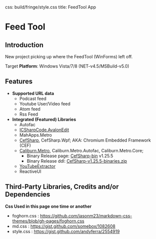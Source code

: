 css: build/fringe/style.css
title: FeedTool App

Feed Tool
===================

Introduction
-------------------------

New project picking up where the FeedTool (WinForms) left off.

Target **Platform**: Windows Vista/7/8 (NET-v4.5/MSBuild-v5.0)

Features
------

* **Supported URL data**
	* Podcast feed
	* Youtube User/Video feed
	* Atom feed
	* Rss Feed
* **Integrated (Featured) Libraries**
	* Autofac
	* [ICSharpCode.AvalonEdit]
	* MahApps.Metro
	* [CefSharp], CefSharp.Wpf; AKA: Chromium Embedded Framework (CEF) 
	* [Caliburn.Metro], Caliburn.Metro.Autofac, Caliburn.Metro.Core;
		* Binary Release page: [CefSharp-bin] v1.25.5
		* Binary Release ddl: [CefSharp-v1.25.5-binaries.zip][CefSharp-ddl]
    * [YouTubeExtractor]
	* ReactiveUI


Third-Party Libraries, Credits and/or Dependencies
-------------------------

**Css Used in this page one time or another**

* foghorn.css : https://github.com/jasonm23/markdown-css-themes/blob/gh-pages/foghorn.css
* md.css : https://gist.github.com/somebox/1082608
* style.css : https://gist.github.com/andyferra/2554919

<!--regex-->
<!--<package id=\"([a-Z0-9.-]*)\" version=\"([a-Z0-9.-]*)\" targetFramework=\"([a-Z0-9.-]*)" />-->
<!--Full package list

* Autofac v3.1.5 (net45)
* AvalonEdit v4.3.1.9430 (net45)
* Caliburn.Metro.Autofac v0.4.0 (net45)
* Caliburn.Micro v1.5.2 (net45)
* MahApps.Metro v0.10.1.1 (net45)
* MahApps.Metro.Resources v0.1.0.1 (net45)
* reactiveui-core v5.2.0 (net45)
* Rx-Core v2.1.30214.0 (net45)
* Rx-Interfaces v2.1.30214.0 (net45)
* Rx-Linq v2.1.30214.0 (net45)
* Rx-Main v2.1.30214.0 (net45)
* Rx-PlatformServices v2.1.30214.0 (net45)-->

[ffmpeg-windows-c-sharp-h264]: http://stackoverflow.com/questions/4160589/ffmpeg-windows-c-sharp-h264
[Thread]:                 http://msdn.microsoft.com/en-us/library/system.threading.thread(v=vs.80).aspx
[Thread40]:               http://msdn.microsoft.com/en-us/library/system.threading.thread.aspx
[BackgroundWorker]:       http://msdn.microsoft.com/en-us/library/system.componentmodel.backgroundworker(v=vs.80).aspx
[YTEDownloadUrlResolver]: https://github.com/flagbug/YoutubeExtractor/blob/master/YoutubeExtractor/YoutubeExtractor/DownloadUrlResolver.cs
[GitSubModules]:          http://git-scm.com/book/en/Git-Tools-Submodules
[BLagun]:                 http://brianlagunas.com/free-metro-light-and-dark-themes-for-wpf-and-silverlight-microsoft-controls/
[CaliburnMicro]:          http://caliburnmicro.codeplex.com/
[await]:                  http://msdn.microsoft.com/en-us/library/vstudio/hh156528.aspx
[async]:                  http://msdn.microsoft.com/en-us/library/vstudio/hh156513.aspx
[asyncawait]:             http://msdn.microsoft.com/en-us/library/vstudio/hh191443.aspx
[oauth]:                  https://developers.google.com/gdata/articles/oauth
[Caliburn.Metro.Autofac]: https://www.nuget.org/packages/Caliburn.Metro.Autofac
[CefSharp]:               https://github.com/cefsharp/CefSharp
[CefSharp-bin]:           https://github.com/cefsharp/CefSharp/releases/tag/v1.25.5
[CefSharp-ddl]:           https://github.com/cefsharp/CefSharp/releases/download/v1.25.5/CefSharp-v1.25.5-binaries.zip
[Caliburn.Metro]:         https://github.com/ziyasal/Caliburn.Metro
[ICSharpCode.AvalonEdit]: https://github.com/icsharpcode/SharpDevelop/wiki/AvalonEdit
[YouTubeExtractor]:       https://github.com/flagbug/YoutubeExtractor/
